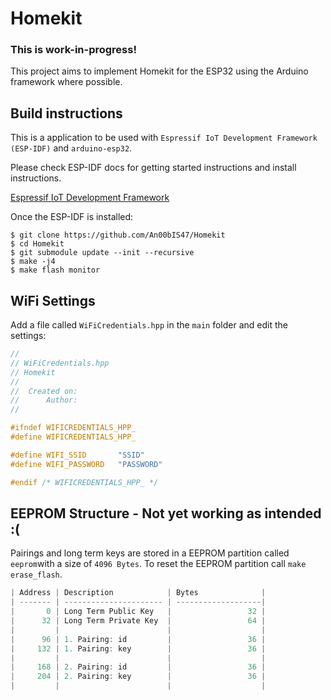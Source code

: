 # Homekit

### This is work-in-progress!

This project aims to implement Homekit for the ESP32 using the Arduino framework where possible.


## Build instructions

This is a application to be used with `Espressif IoT Development Framework (ESP-IDF)` and `arduino-esp32`. 

Please check ESP-IDF docs for getting started instructions and install instructions.

[Espressif IoT Development Framework](https://github.com/espressif/esp-idf)

Once the ESP-IDF is installed:

```shell
$ git clone https://github.com/An00bIS47/Homekit
$ cd Homekit
$ git submodule update --init --recursive
$ make -j4
$ make flash monitor
```


## WiFi Settings

Add a file called ``` WiFiCredentials.hpp ``` in the ```main``` folder and edit the settings:
```c++
//
// WiFiCredentials.hpp
// Homekit
//
//  Created on: 
//      Author: 
//

#ifndef WIFICREDENTIALS_HPP_
#define WIFICREDENTIALS_HPP_

#define WIFI_SSID       "SSID"
#define WIFI_PASSWORD   "PASSWORD"

#endif /* WIFICREDENTIALS_HPP_ */
```


## EEPROM Structure - Not yet working as intended :(

Pairings and long term keys are stored in a EEPROM partition called `eeprom`with a size of `4096 Bytes`.
To reset the EEPROM partition call `make erase_flash`. 

```c++
| Address | Description            | Bytes              |  
| ------- | ---------------------- | -------------------|  
|       0 | Long Term Public Key   |                 32 |
|      32 | Long Term Private Key  |                 64 |  
|         |                        |                    |  
|      96 | 1. Pairing: id  	   |                 36 |  
|     132 | 1. Pairing: key  	   |                 36 |  
|         |                        |                    |  
|     168 | 2. Pairing: id  	   |                 36 |  
|     204 | 2. Pairing: key  	   |                 36 |
|         |                        |                    |  
```
